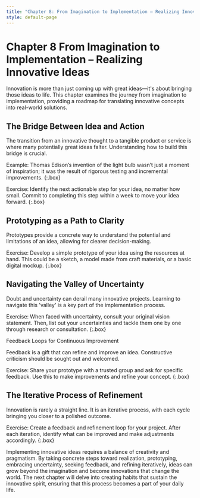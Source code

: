```yaml
---
title: "Chapter 8: From Imagination to Implementation – Realizing Innovative Ideas"
style: default-page
---
```


# **Chapter 8** From Imagination to Implementation – Realizing Innovative Ideas

Innovation is more than just coming up with great ideas—it's about bringing those ideas to life. This chapter examines the journey from imagination to implementation, providing a roadmap for translating innovative concepts into real-world solutions.

## **The Bridge Between Idea and Action**

The transition from an innovative thought to a tangible product or service is where many potentially great ideas falter. Understanding how to build this bridge is crucial.

Example: Thomas Edison’s invention of the light bulb wasn’t just a moment of inspiration; it was the result of rigorous testing and incremental improvements.
{:.box}

Exercise: Identify the next actionable step for your idea, no matter how small. Commit to completing this step within a week to move your idea forward.
{:.box}

## **Prototyping as a Path to Clarity**

Prototypes provide a concrete way to understand the potential and limitations of an idea, allowing for clearer decision-making.

Exercise: Develop a simple prototype of your idea using the resources at hand. This could be a sketch, a model made from craft materials, or a basic digital mockup.
{:.box}

## **Navigating the Valley of Uncertainty**

Doubt and uncertainty can derail many innovative projects. Learning to navigate this 'valley' is a key part of the implementation process.

Exercise: When faced with uncertainty, consult your original vision statement. Then, list out your uncertainties and tackle them one by one through research or consultation.
{:.box}

Feedback Loops for Continuous Improvement

Feedback is a gift that can refine and improve an idea. Constructive criticism should be sought out and welcomed.

Exercise: Share your prototype with a trusted group and ask for specific feedback. Use this to make improvements and refine your concept.
{:.box}

## **The Iterative Process of Refinement**

Innovation is rarely a straight line. It is an iterative process, with each cycle bringing you closer to a polished outcome.

Exercise: Create a feedback and refinement loop for your project. After each iteration, identify what can be improved and make adjustments accordingly.
{:.box}

Implementing innovative ideas requires a balance of creativity and pragmatism. By taking concrete steps toward realization, prototyping, embracing uncertainty, seeking feedback, and refining iteratively, ideas can grow beyond the imagination and become innovations that change the world. The next chapter will delve into creating habits that sustain the innovative spirit, ensuring that this process becomes a part of your daily life.
